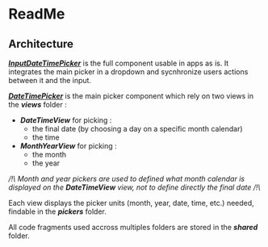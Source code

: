 # ReadMe

## Architecture

[**_InputDateTimePicker_**](./InputDateTimePicker/InputDateTimePicker.md) is the full component usable in apps as is. It integrates the main picker in a dropdown and sycnhronize users actions between it and the input.

[**_DateTimePicker_**](./DateTimePicker/DateTimePicker.md) is the main picker component which rely on two views in the **_views_** folder :

- **_DateTimeView_** for picking :
  - the final date (by choosing a day on a specific month calendar)
  - the time
- **_MonthYearView_** for picking :
  - the month
  - the year

_/!\ Month and year pickers are used to defined what month calendar is displayed on the **_DateTimeView_** view, not to define directly the final date /!\\_

Each view displays the picker units (month, year, date, time, etc.) needed, findable in the **_pickers_** folder.

All code fragments used accross multiples folders are stored in the **_shared_** folder.
